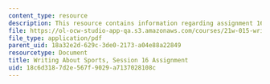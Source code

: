 ```yaml
---
content_type: resource
description: This resource contains information regarding assignment 16.
file: https://ol-ocw-studio-app-qa.s3.amazonaws.com/courses/21w-015-writing-and-rhetoric-writing-about-sports-fall-2013/18c6d3187d2e567f9029a7137028108c_MIT21W_015F13_Assignment16.pdf
file_type: application/pdf
parent_uid: 18a32e2d-629c-3de0-2173-a04e88a22849
resourcetype: Document
title: Writing About Sports, Session 16 Assignment
uid: 18c6d318-7d2e-567f-9029-a7137028108c
---
```

